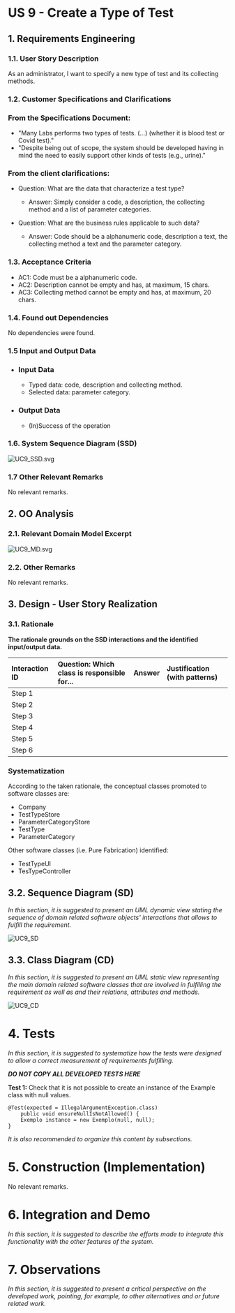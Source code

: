 # US 9  - Create a Type of Test## 1. Requirements Engineering### 1.1. User Story DescriptionAs an administrator, I want to specify a new type of test and its collecting methods.### 1.2. Customer Specifications and Clarifications ### From the Specifications Document:* "Many Labs performs two types of tests. (…) (whether it is blood test or Covid test)."   * "Despite being out of scope, the system should be developed having in mind the need to easily support other kinds of tests (e.g., urine)."### From the client clarifications:* Question: What are the data that characterize a test type?  	* Answer: Simply consider a code, a description, the collecting method and a list of parameter categories.  * Question: What are the business rules applicable to such data?  	* Answer: Code should be a alphanumeric code, description a text, the collecting method a text and the parameter category. ### 1.3. Acceptance Criteria* AC1: Code must be a alphanumeric code.* AC2: Description cannot be empty and has, at maximum, 15 chars.* AC3: Collecting method cannot be empty and has, at maximum, 20 chars.### 1.4. Found out DependenciesNo dependencies were found.### 1.5 Input and Output Data* ### Input Data	* Typed data: code, description and collecting method.	* Selected data: parameter category.* ### Output Data	* (In)Success of the operation### 1.6. System Sequence Diagram (SSD)![UC9_SSD.svg](UC9_SSD.svg)### 1.7 Other Relevant RemarksNo relevant remarks.## 2. OO Analysis### 2.1. Relevant Domain Model Excerpt ![UC9_MD.svg](UC9_MD.svg)### 2.2. Other RemarksNo relevant remarks.## 3. Design - User Story Realization ### 3.1. Rationale**The rationale grounds on the SSD interactions and the identified input/output data.**| Interaction ID | Question: Which class is responsible for... | Answer  | Justification (with patterns)  ||:-------------  |:--------------------- |:------------|:---------------------------- || Step 1  		 |							 |             |                              || Step 2  		 |							 |             |                              || Step 3  		 |							 |             |                              || Step 4  		 |							 |             |                              || Step 5  		 |							 |             |                              || Step 6  		 |							 |             |                              |              ### Systematization ##According to the taken rationale, the conceptual classes promoted to software classes are:  * Company * TestTypeStore * ParameterCategoryStore * TestType * ParameterCategoryOther software classes (i.e. Pure Fabrication) identified: * TestTypeUI   * TesTypeController## 3.2. Sequence Diagram (SD)*In this section, it is suggested to present an UML dynamic view stating the sequence of domain related software objects' interactions that allows to fulfill the requirement.* ![UC9_SD](UC9_SD.svg)## 3.3. Class Diagram (CD)*In this section, it is suggested to present an UML static view representing the main domain related software classes that are involved in fulfilling the requirement as well as and their relations, attributes and methods.*![UC9_CD](UC9_CD.svg)# 4. Tests *In this section, it is suggested to systematize how the tests were designed to allow a correct measurement of requirements fulfilling.* **_DO NOT COPY ALL DEVELOPED TESTS HERE_****Test 1:** Check that it is not possible to create an instance of the Example class with null values. 	@Test(expected = IllegalArgumentException.class)		public void ensureNullIsNotAllowed() {		Exemplo instance = new Exemplo(null, null);	}*It is also recommended to organize this content by subsections.* # 5. Construction (Implementation)No relevant remarks.# 6. Integration and Demo *In this section, it is suggested to describe the efforts made to integrate this functionality with the other features of the system.*# 7. Observations*In this section, it is suggested to present a critical perspective on the developed work, pointing, for example, to other alternatives and or future related work.*
